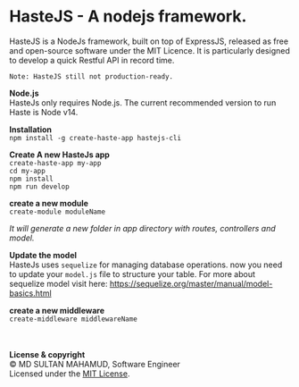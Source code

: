 # **HasteJS - A nodejs framework.**

HasteJS is a NodeJs framework, built on top of ExpressJS, released as free and open-source software under the MIT Licence. It is particularly designed to develop a quick Restful API in record time.

`Note: HasteJS still not production-ready.`

**Node.js**\
HasteJs only requires Node.js. The current recommended version to run Haste is Node v14.

**Installation**\
`npm install -g create-haste-app hastejs-cli`

**Create A new HasteJs app**\
`create-haste-app my-app`\
`cd my-app`\
`npm install`\
`npm run develop`



**create a new module** \
`create-module moduleName`

_It will generate a new folder in app directory with routes, controllers and model._

**Update the model**\
HasteJs uses `sequelize` for managing database operations. now you need to 
update your `model.js` file to structure your table.
For more about sequelize model visit here: https://sequelize.org/master/manual/model-basics.html

**create a new middleware** \
`create-middleware middlewareName`

\
\
**License & copyright**\
© MD SULTAN MAHAMUD, Software Engineer\
Licensed under the [MIT License](LICENSE).